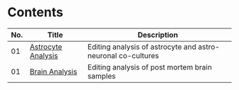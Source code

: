 # Contents

<!-- Replace links with appropriate analysis .htmls below. They will need to be in the same folder as index.md (i.e. the docs/ directory). -->


| No. | Title | Description |
| --- | --- | --- | 
| 01 | [Astrocyte Analysis](01_astrocyte_analysis.html) | Editing analysis of astrocyte and astro-neuronal co-cultures |
| 01 | [Brain Analysis](02_brain_analysis.html) | Editing analysis of post mortem brain samples |
